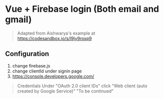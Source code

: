 # Vue + Firebase login (Both email and gmail)

> Adapted from Aishwarya's example at https://codesandbox.io/s/l9jy9roxp9

## Configuration

1. change firebase.js
2. change clientId under signin page
3. https://console.developers.google.com/
>Credentials
>Under "OAuth 2.0 client IDs" click "Web client (auto created by Google Service)"
"To be continued"

